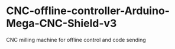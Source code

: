 # CNC-offline-controller-Arduino-Mega-CNC-Shield-v3
CNC milling machine for offline control and code sending
